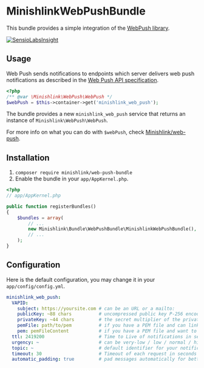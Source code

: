 # MinishlinkWebPushBundle
This bundle provides a simple integration of the [WebPush library](https://github.com/Minishlink/web-push).

[![SensioLabsInsight](https://insight.sensiolabs.com/projects/0c2947f7-f173-4d00-b0bb-da26613d52a2/mini.png)](https://insight.sensiolabs.com/projects/0c2947f7-f173-4d00-b0bb-da26613d52a2)

## Usage
Web Push sends notifications to endpoints which server delivers web push notifications as described in
the [Web Push API specification](http://www.w3.org/TR/push-api/).

```php
<?php
/** @var \Minishlink\WebPush\WebPush */
$webPush = $this->container->get('minishlink_web_push');
```

The bundle provides a new `minishlink_web_push` service that returns an instance of `Minishlink\WebPush\WebPush`.

For more info on what you can do with `$webPush`, check [Minishlink/web-push](https://github.com/Minishlink/web-push).

## Installation

1. `composer require minishlink/web-push-bundle`
2. Enable the bundle in your `app/AppKernel.php`.

```php
<?php
// app/AppKernel.php

public function registerBundles()
{
    $bundles = array(
        // ...
        new Minishlink\Bundle\WebPushBundle\MinishlinkWebPushBundle(),
        // ...
    );
}
```

## Configuration
Here is the default configuration, you may change it in your `app/config/config.yml`.

```yml
minishlink_web_push:
  VAPID:
    subject: https://yoursite.com # can be an URL or a mailto:
    publicKey: ~88 chars          # uncompressed public key P-256 encoded in Base64-URL
    privateKey: ~44 chars         # the secret multiplier of the private key encoded in Base64-URL
    pemFile: path/to/pem          # if you have a PEM file and can link to it on your filesystem
    pem: pemFileContent           # if you have a PEM file and want to hardcode its content
  ttl: 2419200                    # Time to Live of notifications in seconds
  urgency: ~                      # can be very-low / low / normal / high
  topic: ~                        # default identifier for your notifications
  timeout: 30                     # Timeout of each request in seconds
  automatic_padding: true         # pad messages automatically for better security (against more bandwith usage)
```

